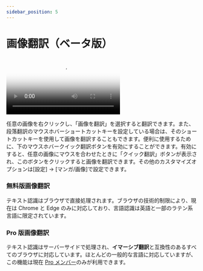 ```yaml
---
sidebar_position: 5
---
```


# 画像翻訳（ベータ版）

<video
  controls
  poster="https://s.immersivetranslate.com/static/extension/images/image_tansalte_intro-qkKVLH.png"
  src="https://s.immersivetranslate.com/assets/r2-uploads/image_trabslate_zh-m4e2UQzQZGiM7cHr.mp4"
/>

任意の画像を右クリックし、「画像を翻訳」を選択すると翻訳できます。また、段落翻訳のマウスホバーショートカットキーを設定している場合は、そのショートカットキーを使用して画像を翻訳することもできます。便利に使用するために、下のマウスホバークイック翻訳ボタンを有効にすることができます。有効にすると、任意の画像にマウスを合わせたときに「クイック翻訳」ボタンが表示され、このボタンをクリックすると画像を翻訳できます。その他のカスタマイズオプションは[設定] -> [マンガ/画像]で設定できます。

### 無料版画像翻訳

テキスト認識はブラウザで直接処理されます。ブラウザの技術的制限により、現在は Chrome と Edge のみに対応しており、言語認識は英語と一部のラテン系言語に限定されています。

### Pro 版画像翻訳

テキスト認識はサーバーサイドで処理され、**イマーシブ翻訳**と互換性のあるすべてのブラウザに対応しています。ほとんどの一般的な言語に対応していますが、この機能は現在 [Pro メンバー](https://immersivetranslate.com/auth/pricing/?utm_source=officialSite&utm_medium=usageDoc&utm_campaign=usageDocImage)のみが利用できます。
